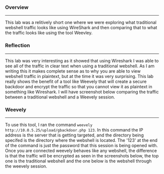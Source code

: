 ### Overview
------
This lab was a relitively short one where we were exploring what traditional webshell traffic looks like using WireShark and then comparing that to what the traffic looks like 
using the tool Weevley. 

### Reflection
------
This lab was very interesting as it showed that using Wireshark I was able to see all of the traffic in clear text when using a traditional webshell. As I am writing this
it makes complete sense as to why you are able to view webshell traffic in plaintext, but at the time it was very surprising. This lab really shows the benefit of a tool like
Weevely that will create a secure backdoor and encrypt the traffic so that you cannot view it as plaintext in something like Wireshark. I will have screenshot below comparing
the traffic between a traditional webshell and a Weevely session. 

### Weevely 
-------
To use this tool, I ran the command `weevely http://10.0.5.25/upload/gbackdoor.php 123`. In this command the IP address is the server that is getting targeted, and the 
directory being specifed is the directory where the webshell is located. The '123' at the end of the command is just the password that this session is being opened with.
Once you are connected weevely behaves like any webshell, the difference is that the traffic will be encrypted as seen in the screenshots below, the top one is the traditional 
webshell and the one below is the webshell through the weevely session. 
